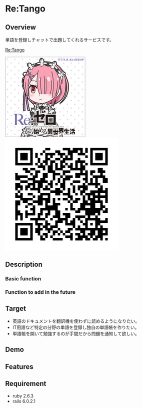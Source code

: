 Re:Tango
====

## Overview

単語を登録しチャットで出題してくれるサービスです。

[Re:Tango](https://retango.tokyo)

![](./app/assets/images/ram.jpg)
![](./app/assets/images/qrcode.png)

## Description

### Basic function

### Function to add in the future

## Target

- 英語のドキュメントを翻訳機を使わずに読めるようになりたい。
- IT用語など特定の分野の単語を登録し独自の単語帳を作りたい。
- 単語帳を開いて勉強するのが手間だから問題を通知して欲しい。

## Demo

## Features

## Requirement

* ruby 2.6.3
* rails 6.0.2.1
